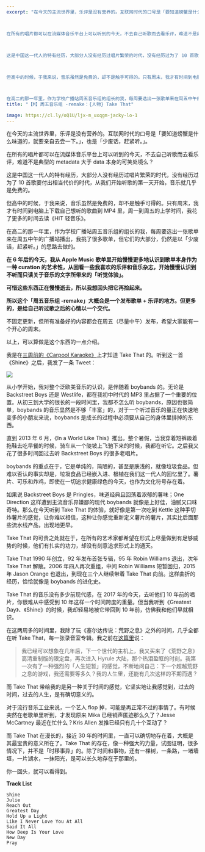 ```yaml
---
excerpt: "在今天的主流世界里，乐评是没有营养的。互联网时代的口号是「要知道螃蟹是什么味道的，就要亲自去尝一下。」，也是「少废话，赶紧听。」。



在所有的唱片都可以在流媒体音乐平台上可以听到的今天，不去自己听歌而去看乐评，难道不是典型的 metadata 大于 data 本身的可笑处境么？



这是中国这一代人的特有经历，大部分人没有经历过唱片繁荣的时代，没有经历过为了 10 首歌要付出相当代价的时代，从我们开始听歌的第一天开始，音乐就几乎是免费的。



但高中的时候，于我来说，音乐虽然是免费的，却不是触手可得的。只有周末，我才有时间到电脑上下载自己想听的歌曲到 MP4 里，周一到周五的上学时间，我花了更多的时间去读《HIT 轻音乐》。



在高二的那一年里，作为学校广播站周五音乐组的组长的我，每周要选出一张歌单来在周五中午的广播站播出，我挑了很多歌单，但它们的大部分，仍然是以「少废话，赶紧听。」的思路去做的。"
title: "【M】周五音乐组 -remake：{人物} Take That"

image: https://cl.ly/oQ1U/ljx-m_uxqgm-jacky-lo-1
---
```



在今天的主流世界里，乐评是没有营养的。互联网时代的口号是「要知道螃蟹是什么味道的，就要亲自去尝一下。」，也是「少废话，赶紧听。」。

在所有的唱片都可以在流媒体音乐平台上可以听到的今天，不去自己听歌而去看乐评，难道不是典型的 metadata 大于 data 本身的可笑处境么？

这是中国这一代人的特有经历，大部分人没有经历过唱片繁荣的时代，没有经历过为了 10 首歌要付出相当代价的时代，从我们开始听歌的第一天开始，音乐就几乎是免费的。

但高中的时候，于我来说，音乐虽然是免费的，却不是触手可得的。只有周末，我才有时间到电脑上下载自己想听的歌曲到 MP4 里，周一到周五的上学时间，我花了更多的时间去读《HIT 轻音乐》。

在高二的那一年里，作为学校广播站周五音乐组的组长的我，每周要选出一张歌单来在周五中午的广播站播出，我挑了很多歌单，但它们的大部分，仍然是以「少废话，赶紧听。」的思路去做的。

**在 6 年后的今天，我从 Apple Music 歌单里开始慢慢更多地认识到歌单本身作为一种 curation 的艺术性，从回看一些我喜欢的乐评和音乐杂志，开始慢慢认识到不听而只读关于音乐的文字所带来的「听觉体验」。**

**可惜这些东西正在慢慢逝去，所以我想回头把它再捡起来。**

**所以这个「周五音乐组 -remake」大概会是一个发布歌单 + 乐评的地方。但更多的，是给自己听过歌之后的心情以一个交代。**

不固定更新，但所有准备好的内容都会在周五（尽量中午）发布，希望大家能有一个开心的周末。

以上，可以算做是这个东西的一点介绍。

我是在[三周前的《Carpool Karaoke》](https://link.zhihu.com/?target=https%3A//www.youtube.com/watch%3Fv%3DjE_kWu9z_Zw)上才知道 Take That 的。听到这一首《Shine》之后，我发了一条 Tweet：

![](https://cl.ly/oPj8/v2-fa1badd0b49816e57eff6d862dee56d8_b)

从小学开始，我对整个泛欧美音乐的认识，是伴随着 boybands 的。无论是 Backstreet Boys 还是 Westlife，都在我初中时代的 MP3 里占据了一个重要的位置。从初三到大学的很长的一段时间里，我都不怎么听 boybands，原因也很简单，boybands 的音乐显然是不够「丰富」的，对于一个听过音乐的量正在快速地变多的小朋友来说，boybands 是成长的过程中必须要从自己的身体里排掉的东西。

直到 2013 年 6 月，《In a World Like This》推出。整个暑假，当我穿着短裤趿着拖鞋去吃早餐的时候，骑车从一个陡坡上飞驰下来的时候，我都在听它。之后我又花了很多时间回过去听 Backstreet Boys 的很多老唱片。

boybands 的重点在于，它是单纯的，简陋的，甚至是肤浅的，就像垃圾食品。但难以否认的事实却是，垃圾食品已经嵌入进、根植在我们这一代人的回忆里了。薯片、可乐和炸鸡，即使在一切追求健康绿色的今天，也作为文化符号存在着。

如果说 Backstreet Boys 是 Pringles，味道经典且回荡着浓郁的薯味；One Direction 这样遭到主流音乐界嫌鄙的现代 boybands 就像是上好佳，油腻又口味奇特。那么在今天听到 Take That 的体验，就好像是第一次吃到 Kettle 这种手切炸薯片的感觉，让你难以相信，这种让你感觉重新定义薯片的薯片，其实比后面那些流水线产品，出现地更早。

Take That 的可贵之处就在于，在所有的艺术家都希望在形式上尽量做到有足够威势的时候，他们有扎实的功力，却没有刻意追求形式上的通天。

Take That 1990 年创立，92 年发布首张专辑，95 年 Robin Williams 退出，次年 Take That 解散。2006 年四人再次重组，中间 Robin Williams 短暂回归，2015 年 Jason Orange 也退出，到现在三个人继续带着 Take That 向前。这样曲折的经历，恰恰就像是 boybands 的进化史。

Take That 的音乐没有多少前现代感，在 2017 年的今天，去听他们 10 年前的唱片，你很难从中感受到 10 年这样一个时间跨度的重量。但当我听到《Greatest Day》、《Shine》的时候，我却轻易地被它带回到 10 年前，仿佛我和他们早就相识。

在这两周多的时间里，我除了玩《塞尔达传说：荒野之息》之外的时间，几乎全都在听 Take That，每一张录音室专辑。我之前在[这篇里](https://zhuanlan.zhihu.com/p/25912213)说：

> 我已经可以想象在几年后，下一个世代的主机上，我又买来了《荒野之息》高清重制版的限定盘，再次进入 Hyrule 大陆，那个热泪盈眶的时刻。我第一次有了一种强烈的「人生短暂」的感觉，不断地问自己：下一个超越荒野之息的游戏，我还需要等多久？我的人生里，还能有几次这样的不期而遇？

而 Take That 带给我的是另一种关于时间的感觉，它坚实地让我感觉到，过去的时间，过去的人生，是有确切意义的。

对于流行音乐工业来说，一个艺人 flop 掉，可能是再正常不过的事情了。有时候突然在老歌单里听到，才发现原来 Mika 已经销声匿迹那么久了？Jesse McCartney 最近在忙什么？Kris Allen 发推已经只有几十个互动了？

而 Take That 在漫长的，接近 30 年的时间里，一直可以确切地存在着，大概是其最宝贵的意义所在了。Take That 的存在，像一种强大的力量，试图证明，很多情况下，并不是「时移事异」的。除了时间和事物，还有一棵树，一条路，一堵墙垣，一片湖水，一抹阳光，是可以长久地存在于那里的。

你一回头，就可以看得到。

**Track List**
    
    
    Shine
    Julie
    Reach Out
    Greatest Day
    Hold Up a Light
    Like I Never Love You At All
    Said It All
    How Deep Is Your Love
    New Day
    Pray
    
    
    
    
    
    